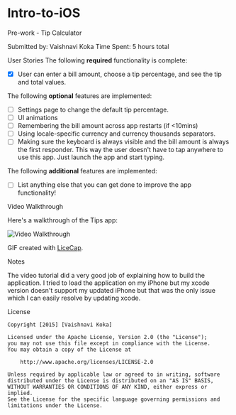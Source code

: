 # Intro-to-iOS
Pre-work - Tip Calculator

Submitted by: Vaishnavi Koka
Time Spent: 5 hours total

User Stories
The following **required** functionality is complete:
* [X] User can enter a bill amount, choose a tip percentage, and see the tip and total values.

The following **optional** features are implemented:
* [ ] Settings page to change the default tip percentage.
* [ ] UI animations
* [ ] Remembering the bill amount across app restarts (if <10mins)
* [ ] Using locale-specific currency and currency thousands separators.
* [ ] Making sure the keyboard is always visible and the bill amount is always the first responder. This way the user doesn't have to tap anywhere to use this app. Just launch the app and start typing.

The following **additional** features are implemented:

- [ ] List anything else that you can get done to improve the app functionality!

Video Walkthrough

Here's a walkthrough of the Tips app:
 
<img src='http://i.imgur.com/tZz7Zdw.gif' title='Video Walkthrough' width='' alt='Video Walkthrough' />

GIF created with [LiceCap](http://www.cockos.com/licecap/).

Notes

The video tutorial did a very good job of explaining how to build the application. I tried to load the application on my iPhone but my xcode version doesn't support my updated iPhone but that was the only issue which I can easily resolve by updating xcode. 

License

    Copyright [2015] [Vaishnavi Koka]

    Licensed under the Apache License, Version 2.0 (the "License");
    you may not use this file except in compliance with the License.
    You may obtain a copy of the License at

        http://www.apache.org/licenses/LICENSE-2.0

    Unless required by applicable law or agreed to in writing, software
    distributed under the License is distributed on an "AS IS" BASIS,
    WITHOUT WARRANTIES OR CONDITIONS OF ANY KIND, either express or implied.
    See the License for the specific language governing permissions and
    limitations under the License.
